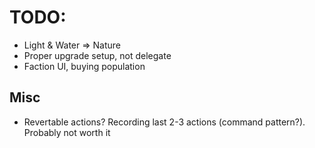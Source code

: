 # TODO:

* Light & Water => Nature
* Proper upgrade setup, not delegate
* Faction UI, buying population

## Misc

* Revertable actions? Recording last 2-3 actions (command pattern?). Probably not worth it